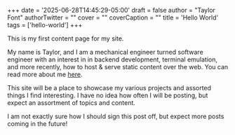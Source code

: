 +++
date = '2025-06-28T14:45:29-05:00'
draft = false
author = "Taylor Font"
authorTwitter = ""
cover = ""
coverCaption = ""
title = 'Hello World'
tags = ['hello-world']
+++

This is my first content page for my site.

My name is Taylor, and I am a mechanical engineer turned software engineer with
an interest in in backend development, terminal emulation, and more recently,
how to host & serve static content over the web. You can read more about me
[here](../about).

This site will be a place to showcase my various projects and assorted things I
find interesting. I have no idea how often I will be posting, but expect an
assortment of topics and content.

I am not exactly sure how I should sign this post off, but expect more posts
coming in the future!
